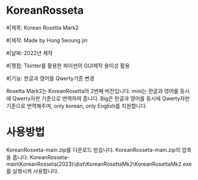 # KoreanRosseta

#|제목: Korean Rosetta Mark2

#|제작: Made by Hong Seoung jin

#|날짜: 2022년 제작

#|쟁점: Tkinter를 활용한 파이썬의 GUI제작 용이성 활용

#|기능: 한글과 영어를 Qwerty기준 변경


Rosetta Mark2는 KoreanRosetta의 2번째 버전입니다. mini는 한글과 영어를 동시에 Qwerty자판 기준으로 번역하여 줍니다. Big은 한글과 영어를 동시에 Qwerty자판 기준으로 번역해주며, only korean, only English를 지원합니다.


# 사용방법

KoreanRosseta-main.zip를 다운로드 받습니다.
KoreanRosseta-main.zip의 압축을 풉니다.
KoreanRosseta-main\KoreanRosseta(2023)\dist\KoreanRosettaMk2\KoreanRosettaMk2.exe 를 실행시켜 사용합니다.
